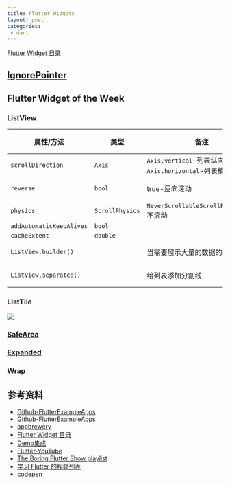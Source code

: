 ```yaml
---
title: Flutter Widgets
layout: post
categories:
 - dart
---
```


[Flutter Widget 目录](https://flutter.cn/docs/reference/widgets)

## [IgnorePointer](https://api.flutter.dev/flutter/widgets/IgnorePointer-class.html)

## Flutter Widget of the Week

### ListView

| 属性/方法 | 类型 | 备注| 示例|
| --- | --- | --- | --- |
|`scrollDirection`|`Axis`|`Axis.vertical`-列表纵向排列<br>`Axis.horizontal`-列表横排列|[示例](https://codepen.io/samlau7245/pen/wvKqjRY)|
|`reverse`|`bool`|true-反向滚动|[示例](https://codepen.io/samlau7245/pen/ExVvLqg)|
|`physics`|`ScrollPhysics`|`NeverScrollableScrollPhysics()`-不滚动||
|`addAutomaticKeepAlives`|`bool`|||
|`cacheExtent`|`double`|||
|`ListView.builder()`||当需要展示大量的数据的时候使用|[示例](https://codepen.io/samlau7245/pen/XWmaBoo)|
|`ListView.separated()`||给列表添加分割线|[示例](https://codepen.io/samlau7245/pen/NWGvBmw)|

### ListTile

<img src="/assets/images/flutter/71.gif"/>

### [SafeArea](https://www.youtube.com/watch?v=lkF0TQJO0bA&list=PLjxrf2q8roU23XGwz3Km7sQZFTdB996iG&index=2)
### [Expanded](https://www.youtube.com/watch?v=_rnZaagadyo&list=PLjxrf2q8roU23XGwz3Km7sQZFTdB996iG&index=3)
### [Wrap](https://www.youtube.com/watch?v=z5iw2SeFx2M&list=PLjxrf2q8roU23XGwz3Km7sQZFTdB996iG&index=4)









<!-------------------------------------------------------------- chapter -------------------------------------------------------------->
## 参考资料

* [Github-FlutterExampleApps](https://github.com/iampawan/FlutterExampleApps)
* [Github-FlutterExampleApps](https://github.com/Solido/awesome-flutter)
* [appbrewery](https://www.appbrewery.co/courses/enrolled/851555)
* [Flutter Widget 目录](https://flutter.cn/docs/reference/widgets)
* [Demo集成](https://gitee.com/samcoding/flutterDemo.git)
* [Flutter-YouTube](https://www.youtube.com/flutterdev)
* [The Boring Flutter Show playlist](https://www.youtube.com/playlist?list=PLjxrf2q8roU3ahJVrSgAnPjzkpGmL9Czl)
* [学习 Flutter 的视频列表](https://flutter.cn/docs/resources/videos)
* [codepen](https://codepen.io/flutter)









































